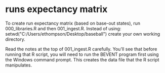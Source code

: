# runs expectancy matrix

To create run expectancy matrix (based on base-out states), run 000_libraries.R and then 001_ingest.R.
Instead of using:
setwd("C:/Users/ethompson/Desktop/baseball")
create your own working directory.  

Read the notes at the top of 001_ingest.R carefully.  You'll see that before running that R script, you
will need to run the BEVENT program first using the Windows command prompt.  This creates the data file 
that the R script manipulates.

